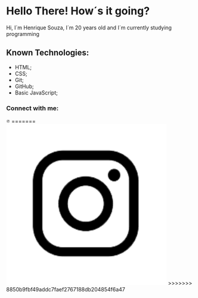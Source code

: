<h1><Strong> Hello There! How´s it going?</strong></h1> 

<p>Hi, I´m Henrique Souza, I´m 20 years old and I´m currently studying programming</p> 
<h2> Known Technologies:</h2>
<ul>
 <li>HTML;</li>
 <li>CSS;</li>
 <li> Git; </li>
 <li> GitHub;</li>
 <li> Basic JavaScript;</li>
</ul>

<h3> Connect with me:</h3>


<img src="./assets/Insta.png" href="https://www.instagram.com/szhenrique0/" alt="My Instagram account" width="10px"> 
=======
<img src="./assets/Insta.png" href="https://www.instagram.com/szhenrique0/" alt="My Instagram account" width="430"> 
>>>>>>> 8850b9fbf49addc7faef2767188db204854f6a47
